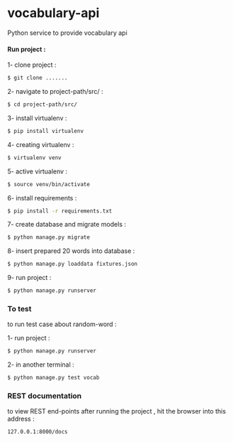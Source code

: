 # vocabulary-api
Python service to provide vocabulary api


#### Run project :
1- clone project :
```bash
$ git clone .......
```
2- navigate to project-path/src/ :
```bash
$ cd project-path/src/
```
3- install virtualenv :
```bash
$ pip install virtualenv
```
4- creating virtualenv :
```bash
$ virtualenv venv
```
5- active virtualenv :
```bash
$ source venv/bin/activate
```
6- install requirements :
```bash
$ pip install -r requirements.txt
```
7- create database and migrate models :
```bash
$ python manage.py migrate
```
8- insert prepared 20 words into database :
```bash
$ python manage.py loaddata fixtures.json
```
9- run project :
```bash
$ python manage.py runserver
```

### To test
to run test case about random-word :

1- run project :
```bash
$ python manage.py runserver
```
2- in another terminal :
```bash
$ python manage.py test vocab
```


### REST documentation
to view REST end-points after running the project , hit the browser into this address :
```bash
127.0.0.1:8000/docs
```